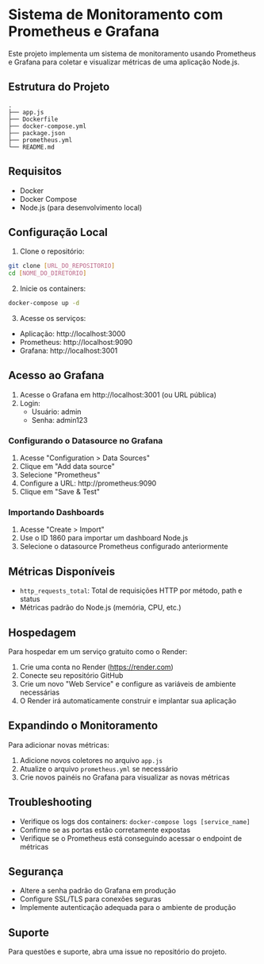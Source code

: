 # Sistema de Monitoramento com Prometheus e Grafana

Este projeto implementa um sistema de monitoramento usando Prometheus e Grafana para coletar e visualizar métricas de uma aplicação Node.js.

## Estrutura do Projeto

```
.
├── app.js
├── Dockerfile
├── docker-compose.yml
├── package.json
├── prometheus.yml
└── README.md
```

## Requisitos

- Docker
- Docker Compose
- Node.js (para desenvolvimento local)

## Configuração Local

1. Clone o repositório:
```bash
git clone [URL_DO_REPOSITORIO]
cd [NOME_DO_DIRETORIO]
```

2. Inicie os containers:
```bash
docker-compose up -d
```

3. Acesse os serviços:
- Aplicação: http://localhost:3000
- Prometheus: http://localhost:9090
- Grafana: http://localhost:3001

## Acesso ao Grafana

1. Acesse o Grafana em http://localhost:3001 (ou URL pública)
2. Login:
   - Usuário: admin
   - Senha: admin123

### Configurando o Datasource no Grafana

1. Acesse "Configuration > Data Sources"
2. Clique em "Add data source"
3. Selecione "Prometheus"
4. Configure a URL: http://prometheus:9090
5. Clique em "Save & Test"

### Importando Dashboards

1. Acesse "Create > Import"
2. Use o ID 1860 para importar um dashboard Node.js
3. Selecione o datasource Prometheus configurado anteriormente

## Métricas Disponíveis

- `http_requests_total`: Total de requisições HTTP por método, path e status
- Métricas padrão do Node.js (memória, CPU, etc.)

## Hospedagem

Para hospedar em um serviço gratuito como o Render:

1. Crie uma conta no Render (https://render.com)
2. Conecte seu repositório GitHub
3. Crie um novo "Web Service" e configure as variáveis de ambiente necessárias
4. O Render irá automaticamente construir e implantar sua aplicação

## Expandindo o Monitoramento

Para adicionar novas métricas:

1. Adicione novos coletores no arquivo `app.js`
2. Atualize o arquivo `prometheus.yml` se necessário
3. Crie novos painéis no Grafana para visualizar as novas métricas

## Troubleshooting

- Verifique os logs dos containers: `docker-compose logs [service_name]`
- Confirme se as portas estão corretamente expostas
- Verifique se o Prometheus está conseguindo acessar o endpoint de métricas

## Segurança

- Altere a senha padrão do Grafana em produção
- Configure SSL/TLS para conexões seguras
- Implemente autenticação adequada para o ambiente de produção

## Suporte

Para questões e suporte, abra uma issue no repositório do projeto.